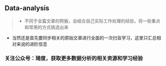 ## Data-analysis

>- 不同于全篇文章的照搬，会结合自己实际工作处理的经验，将一些重点和常用的方式挑选出来
- 当然还是首先要同步相关的原始文章进行全面的一次扫盲学习，这里只汇总相对来说的进阶信息

### 关注公众号：琦度，获取更多数据分析的相关资源和学习经验

